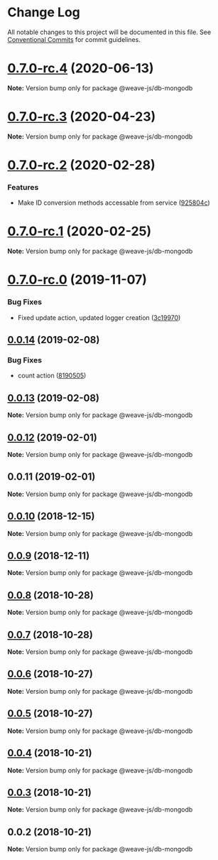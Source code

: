 # Change Log

All notable changes to this project will be documented in this file.
See [Conventional Commits](https://conventionalcommits.org) for commit guidelines.

# [0.7.0-rc.4](https://github.com/weave-microservices/weave-db/compare/@weave-js/db-mongodb@0.7.0-rc.3...@weave-js/db-mongodb@0.7.0-rc.4) (2020-06-13)

**Note:** Version bump only for package @weave-js/db-mongodb





# [0.7.0-rc.3](https://github.com/weave-microservices/weave-db/compare/@weave-js/db-mongodb@0.7.0-rc.2...@weave-js/db-mongodb@0.7.0-rc.3) (2020-04-23)

**Note:** Version bump only for package @weave-js/db-mongodb





# [0.7.0-rc.2](https://github.com/weave-microservices/weave-db/compare/@weave-js/db-mongodb@0.7.0-rc.1...@weave-js/db-mongodb@0.7.0-rc.2) (2020-02-28)


### Features

* Make ID conversion methods accessable from service ([925804c](https://github.com/weave-microservices/weave-db/commit/925804cdb5479b6552dcf574ddaaedeb6fd30006))





# [0.7.0-rc.1](https://github.com/weave-microservices/weave-db/compare/@weave-js/db-mongodb@0.7.0-rc.0...@weave-js/db-mongodb@0.7.0-rc.1) (2020-02-25)

**Note:** Version bump only for package @weave-js/db-mongodb





# [0.7.0-rc.0](https://github.com/weave-microservices/weave-db/compare/@weave-js/db-mongodb@0.0.14...@weave-js/db-mongodb@0.7.0-rc.0) (2019-11-07)


### Bug Fixes

* Fixed update action, updated logger creation ([3c19970](https://github.com/weave-microservices/weave-db/commit/3c19970))





## [0.0.14](https://github.com/weave-microservices/weave-db/compare/@weave-js/db-mongodb@0.0.13...@weave-js/db-mongodb@0.0.14) (2019-02-08)


### Bug Fixes

*  count action ([8190505](https://github.com/weave-microservices/weave-db/commit/8190505))





## [0.0.13](https://github.com/weave-microservices/weave-db/compare/@weave-js/db-mongodb@0.0.12...@weave-js/db-mongodb@0.0.13) (2019-02-08)

**Note:** Version bump only for package @weave-js/db-mongodb





## [0.0.12](https://github.com/weave-microservices/weave-db/compare/@weave-js/db-mongodb@0.0.11...@weave-js/db-mongodb@0.0.12) (2019-02-01)

**Note:** Version bump only for package @weave-js/db-mongodb





## 0.0.11 (2019-02-01)

**Note:** Version bump only for package @weave-js/db-mongodb





## [0.0.10](https://github.com/fachw3rk/weave/compare/@weave-js/db-mongodb@0.0.9...@weave-js/db-mongodb@0.0.10) (2018-12-15)

**Note:** Version bump only for package @weave-js/db-mongodb





## [0.0.9](https://github.com/fachw3rk/weave/compare/@weave-js/db-mongodb@0.0.8...@weave-js/db-mongodb@0.0.9) (2018-12-11)

**Note:** Version bump only for package @weave-js/db-mongodb





## [0.0.8](https://github.com/fachw3rk/weave/compare/@weave-js/db-mongodb@0.0.7...@weave-js/db-mongodb@0.0.8) (2018-10-28)

**Note:** Version bump only for package @weave-js/db-mongodb





## [0.0.7](https://github.com/fachw3rk/weave/compare/@weave-js/db-mongodb@0.0.6...@weave-js/db-mongodb@0.0.7) (2018-10-28)

**Note:** Version bump only for package @weave-js/db-mongodb





## [0.0.6](https://github.com/fachw3rk/weave/compare/@weave-js/db-mongodb@0.0.5...@weave-js/db-mongodb@0.0.6) (2018-10-27)

**Note:** Version bump only for package @weave-js/db-mongodb





## [0.0.5](https://github.com/fachw3rk/weave/compare/@weave-js/db-mongodb@0.0.4...@weave-js/db-mongodb@0.0.5) (2018-10-27)

**Note:** Version bump only for package @weave-js/db-mongodb





## [0.0.4](https://github.com/fachw3rk/weave/compare/@weave-js/db-mongodb@0.0.3...@weave-js/db-mongodb@0.0.4) (2018-10-21)

**Note:** Version bump only for package @weave-js/db-mongodb





## [0.0.3](https://github.com/fachw3rk/weave/compare/@weave-js/db-mongodb@0.0.2...@weave-js/db-mongodb@0.0.3) (2018-10-21)

**Note:** Version bump only for package @weave-js/db-mongodb





<a name="0.0.2"></a>
## 0.0.2 (2018-10-21)

**Note:** Version bump only for package @weave-js/db-mongodb
